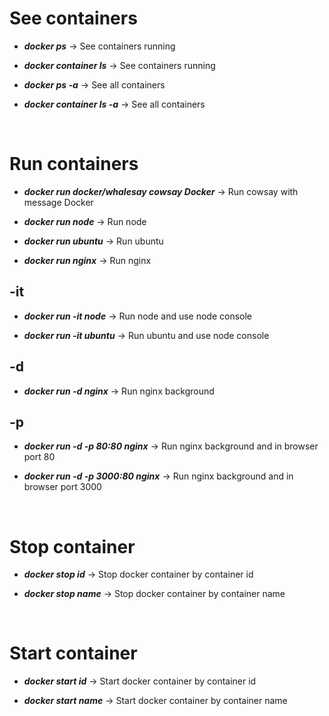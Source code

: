# See containers

- ***docker ps*** &rarr; See containers running

- ***docker container ls*** &rarr; See containers running

- ***docker ps -a*** &rarr; See all containers

- ***docker container ls -a*** &rarr; See all containers

<br>

# Run containers

- ***docker run docker/whalesay cowsay Docker*** &rarr; Run cowsay with message Docker

- ***docker run node*** &rarr; Run node

- ***docker run ubuntu*** &rarr; Run ubuntu

- ***docker run nginx*** &rarr; Run nginx
## -it

- ***docker run -it node*** &rarr; Run node and use node console

- ***docker run -it ubuntu*** &rarr; Run ubuntu and use node console

## -d

- ***docker run -d nginx*** &rarr; Run nginx background

## -p

- ***docker run -d -p 80:80 nginx*** &rarr; Run nginx background and in browser port 80

- ***docker run -d -p 3000:80 nginx*** &rarr; Run nginx background and in browser port 3000

<br>

# Stop container

- ***docker stop id*** &rarr; Stop docker container by container id

- ***docker stop name*** &rarr; Stop docker container by container name

<br>

# Start container

- ***docker start id*** &rarr; Start docker container by container id

- ***docker start name*** &rarr; Start docker container by container name